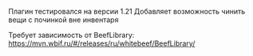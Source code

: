 Плагин тестировался на версии 1.21
Добавляет возможность чинить вещи с починкой вне инвентаря

Требует зависимость от BeefLibrary: 
https://mvn.wbif.ru/#/releases/ru/whitebeef/BeefLibrary/
